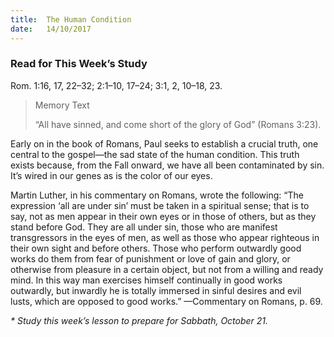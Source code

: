 ```yaml
---
title:  The Human Condition
date:   14/10/2017
---
```


### Read for This Week’s Study
Rom. 1:16, 17, 22–32; 2:1–10, 17–24; 3:1, 2, 10–18, 23.

> <p>Memory Text</p>
> “All have sinned, and come short of the glory of God” (Romans 3:23).

Early on in the book of Romans, Paul seeks to establish a crucial truth, one central to the gospel—the sad state of the human condition. This truth exists because, from the Fall onward, we have all been contaminated by sin. It’s wired in our genes as is the color of our eyes.

Martin Luther, in his commentary on Romans, wrote the following: “The expression ‘all are under sin’ must be taken in a spiritual sense; that is to say, not as men appear in their own eyes or in those of others, but as they stand before God. They are all under sin, those who are manifest transgressors in the eyes of men, as well as those who appear righteous in their own sight and before others. Those who perform outwardly good works do them from fear of punishment or love of gain and glory, or otherwise from pleasure in a certain object, but not from a willing and ready mind. In this way man exercises himself continually in good works outwardly, but inwardly he is totally immersed in sinful desires and evil lusts, which are opposed to good works.” —Commentary on Romans, p. 69.

_* Study this week’s lesson to prepare for Sabbath, October 21._

